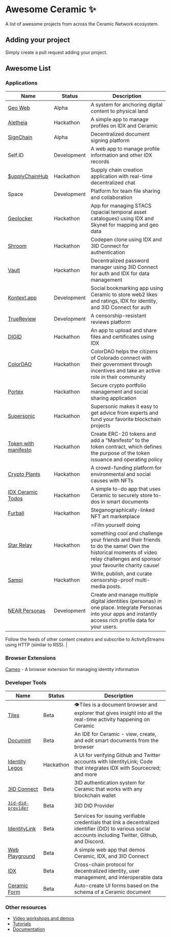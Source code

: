 # Awesome Ceramic ✨
A list of awesome projects from across the Ceramic Network ecosystem.

## Adding your project
Simply create a pull request adding your project.

## Awesome List

### Applications

| Name                                                                                                    | Status      | Description |
| ------------------------------------------------------------------------------------------------------- | ----------- | ----------- |
| [Geo Web](https://www.geoweb.network/)                                                                  | Alpha       | A system for anchoring digital content to physical land |
| [Aletheia](https://www.youtube.com/watch?v=lCnc9H-vKzI&list=PL6E2ILktM1Juc1p8rgZIvg7NmI2NOwN5Z&index=1) | Hackathon   | A simple app to manage profiles on IDX and Ceramic |
| [SignChain](https://signchain.xyz)                                                                      | Alpha       | Decentralized document signing platform |
| Self.ID                                                                                                 | Development | A web app to manage profile information and other IDX records |
| [$upplyChainHub](https://www.youtube.com/watch?v=NeOLXg60ikI&list=PL6E2ILktM1Juc1p8rgZIvg7NmI2NOwN5Z&index=4) | Hackathon | Supply chain creation application with real-time decentralized chat |
| Space                                                                                                   | Development | Platform for team file sharing and collaboration |
| [Geolocker](https://github.com/VaultLabs/SkyDB_Project)                                                 | Hackathon   | App for managing STACS (spacial temporal asset catalogues) using IDX and Skynet for mapping and geo data |
| [Shroom](https://siasky.net/_BkkdrbkM1Y0CLrI27zZF_xT_FH8R1kNcXqJrRq-bQVpQA/)                            | Hackathon   | Codepen clone using IDX and 3ID Connect for authentication |
| [Vault](https://github.com/sergejmueller/vault-ceramic)                                                 | Hackathon   | Decentralized password manager using 3ID Connect for auth and IDX for data management  |
| [Kontext.app](http://kontext.app/)                                                                      | Development | Social bookmarking app using Ceramic to store web2 likes and ratings, IDX for identity, and 3ID Connect for auth |
| [TrueReview](https://youtu.be/Sv7n6_-b93o)                                                              | Development | A censorship-resistant reviews platform |
| [DIGID](https://www.mydigid.site/)                                                                      | Hackathon   | An app to upload and share files and certificates using IDX |
| [ColorDAO](https://www.youtube.com/watch?v=dHiy4k47tm0)                                                 | Hackathon   | ColorDAO helps the citizens of Colorado connect with their government through incentives and take an active role in their community |
| [Portex](https://app.portex.xyz/)                                                                       | Hackathon   | Secure crypto portfolio management and social sharing application |
| [Supersonic](https://alpha.supersonic.page/)                                                            | Hackathon   | Supersonic makes it easy to get advice from experts and fund your favorite blockchain projects |
| [Token with manifesto](https://manifestos.crypto/)                                                      | Hackathon   | Create ERC-20 tokens and add a "Manifesto" to the token contract, which defines the purpose of the token issuance and operating policy |
| [Crypto Plants](https://superplants.crypto/)                                                            | Hackathon   | A crowd-funding platform for environmental and social causes with NFTs |
| [IDX Ceramic Todos](https://eth.iwahi.com/home)                                                         | Hackathon   | A simple to-do app that uses Ceramic to securely store to-dos in smart documents |
| [Furball](https://github.com/simondpalmer/furball_dapp)                                                 | Hackathon   | Steganographically-linked NFT art marketplace |
| [Star Relay](http://66.42.93.16/)                                                                       | Hackathon   | ⭐Film yourself doing something cool and challenge your friends and their friends to do the same! Own the historical moments of video relay challenges and sponsor your favourite charity cause! |
| [Sampi](https://sampi.on.fleek.co/#/)                                                                   | Hackathon   | Write, publish, and curate censorship-proof multi-media posts. 
| [NEAR Personas](https://nearpersonas.com)                                                               | Development | Create and manage multiple digital identities (personas) in one place. Integrate Personas into your apps and instantly access rich profile data for your users. |

Follow the feeds of other content creators and subscribe to ActivityStreams using HTTP (similar to RSS). |


### Browser Extensions

[Cameo](https://www.youtube.com/watch?v=dQ4KovmxEZY&list=PL6E2ILktM1Juc1p8rgZIvg7NmI2NOwN5Z&index=3) - A browser extension for managing identity information 


### Developer Tools

| Name                                                                                                    | Status      | Description |
| ------------------------------------------------------------------------------------------------------- | ----------- | ----------- |
| [Tiles](https://tiles.ceramic.community/)                                                                 | Beta        | 👁Tiles is a document browser and explorer that gives insight into all the real-time activity happening on Ceramic |
| [Documint](https://documint.net/)                                                                       | Beta        | An IDE for Ceramic - view, create, and edit smart documents from the browser |
| [Identity Legos](https://github.com/All-in-on-IDX)                                                      | Hackathon   | A UI for verifying Github and Twitter accounts with IdentityLink; Code that integrates IDX with Sourcecred; and more |
| [3ID Connect](https://github.com/ceramicstudio/3id-connect)                                             | Beta        | 3ID authentication system for Ceramic that works with any blockchain wallet |
| [`3id-did-provider`](https://github.com/3box/identity-wallet-js)                                        | Beta        | 3ID DID Provider |
| [IdentityLink](https://github.com/ceramicstudio/identitylink-services)                                  | Beta        | Services for issuing verifiable credentials that link a decentralized identifier (DID) to various social accounts including Twitter, Github, and Discord. |
| [Web Playground](https://playground.ceramic.dev)                                                        | Beta        | A simple web app that demos Ceramic, IDX, and 3ID Connect |
| [IDX](https://idx.xyz)                                                                                  | Beta        | Cross-chain protocol for decentralized identity, user management, and interoperable data |
| [Ceramic Form](https://ceramic-form.on.fleek.co/?def=BasicProfile)                                      | Beta        | Auto-create UI forms based on the schema of a Ceramic document |


### Other resources 

- [Video workshops and demos](https://youtube.com/channel/UCgCLq5dx7sX-yUrrEbtYqVw/playlists)
- [Tutorials](https://blog.ceramic.network/tag/tutorials)
- [Documentation](https://developers.ceramic.network/)
